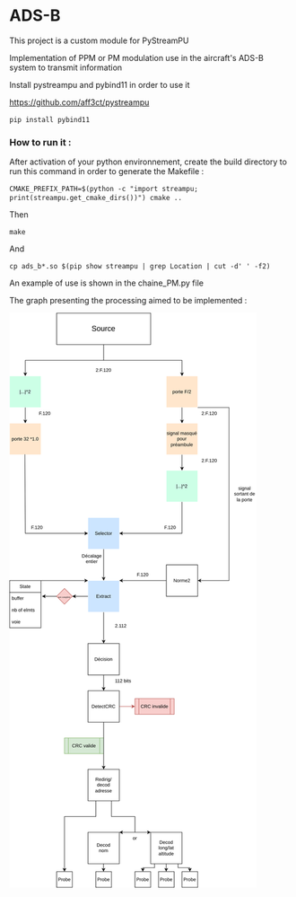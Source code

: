 # ADS-B

This project is a custom module for PyStreamPU

Implementation of PPM or PM modulation use in the aircraft's ADS-B system to transmit information


Install pystreampu and pybind11 in order to use it

https://github.com/aff3ct/pystreampu


```
pip install pybind11
```

### How to run it :

After activation of your python environnement, create the build directory to run this command in order to generate the Makefile :

```
CMAKE_PREFIX_PATH=$(python -c "import streampu; print(streampu.get_cmake_dirs())") cmake ..
```

Then

```
make
```

And

```
cp ads_b*.so $(pip show streampu | grep Location | cut -d' ' -f2)
``` 



An example of use is shown in the chaine_PM.py file


The graph presenting the processing aimed to be implemented :

![Diagramme](simple_double_voie.svg)
